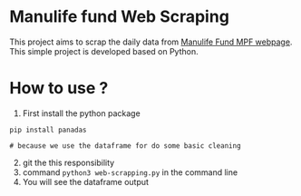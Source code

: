 # Manulife fund Web Scraping

This project aims to scrap the daily data from [Manulife Fund MPF webpage](https://www.manulife.com.hk/en/individual/fund-price/mpf.html/v2?product=Manulife%20Global%20Select%20(MPF)%20Scheme). This simple project is developed based on Python. 

# How to use ?

1. First install the python package
```
pip install panadas

# because we use the dataframe for do some basic cleaning 

```

2. git the this responsibility
3. command ```python3 web-scrapping.py``` in the command line
4. You will see the dataframe output 








